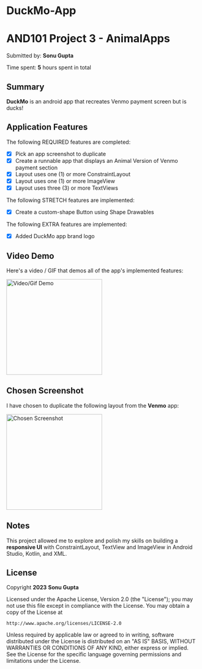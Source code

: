 # DuckMo-App
# AND101 Project 3 - AnimalApps

Submitted by: **Sonu Gupta**

Time spent: **5** hours spent in total

## Summary

**DuckMo** is an android app that recreates Venmo payment screen but is ducks!  

## Application Features

<!-- (This is a comment) Please be sure to change the [ ] to [x] for any features you completed.  If a feature is not checked [x], you might miss the points for that item! -->

The following REQUIRED features are completed:

- [x] Pick an app screenshot to duplicate
- [x] Create a runnable app that displays an Animal Version of Venmo payment section   
- [x] Layout uses one (1) or more ConstraintLayout
- [x] Layout uses one (1) or more ImageView
- [x] Layout uses three (3) or more TextViews

The following STRETCH features are implemented:

- [x] Create a custom-shape Button using Shape Drawables

The following EXTRA features are implemented:

- [x] Added DuckMo app brand logo

## Video Demo

Here's a video / GIF that demos all of the app's implemented features:

<img src='https://github.com/Dxsonu7/DuckMo-App/assets/87947158/955d4d3c-5b39-4517-8ad3-fc6c572db30e' title='Video/Gif Demo' width='250' alt='Video/Gif Demo' />

## Chosen Screenshot

I have chosen to duplicate the following layout from the **Venmo** app:

<img src='https://github.com/Dxsonu7/DuckMo-App/assets/87947158/ae785558-8cc8-46f1-9124-5c29e6903153' title='Chosen Screenshot' width='250' alt='Chosen Screenshot' />



## Notes

This project allowed me to explore and polish my skills on building a **responsive UI** with ConstraintLayout, TextView and ImageView in Android Studio, Kotlin, and XML.

## License

Copyright **2023** **Sonu Gupta**

Licensed under the Apache License, Version 2.0 (the "License");
you may not use this file except in compliance with the License.
You may obtain a copy of the License at

    http://www.apache.org/licenses/LICENSE-2.0

Unless required by applicable law or agreed to in writing, software
distributed under the License is distributed on an "AS IS" BASIS,
WITHOUT WARRANTIES OR CONDITIONS OF ANY KIND, either express or implied.
See the License for the specific language governing permissions and
limitations under the License.
